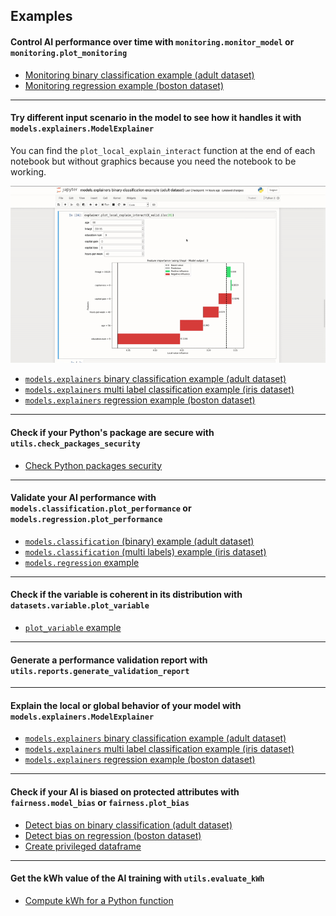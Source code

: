 Examples
--------

#### <span id='monitoring'>Control AI performance over time with `monitoring.monitor_model` or `monitoring.plot_monitoring`</h3>

- [Monitoring binary classification example (adult dataset)](monitoring_binary_classification_example_adult_dataset.ipynb)
- [Monitoring regression example (boston dataset)](monitoring_regression_example_boston_dataset.ipynb)

----

#### <span id='scenario'>Try different input scenario in the model to see how it handles it with `models.explainers.ModelExplainer`</span>

You can find the `plot_local_explain_interact` function at the end of each notebook but without graphics because you need the notebook to be working.

<div style="text-align:center;">
<img src='../images/explainer_interactive_plot.gif'>
</div>

- [`models.explainers` binary classification example (adult dataset)](models.explainers_binary_classification_example_adult_dataset.ipynb)
- [`models.explainers` multi label classification example (iris dataset)](models.explainers_multi_label_classification_example_iris_dataset.ipynb)
- [`models.explainers` regression example (boston dataset)](models.explainers_regression_example_boston_dataset_.ipynb)

----


#### <span id='check_packages_security'>Check if your Python's package are secure with `utils.check_packages_security`</span>

- [Check Python packages security](utils.check_packages_security_example.ipynb)

----

#### <span id='performance'>Validate your AI performance with `models.classification.plot_performance` or `models.regression.plot_performance`</span>

- [`models.classification` (binary) example (adult dataset)](models.classification_binary_example.ipynb)
- [`models.classification` (multi labels) example (iris dataset)](models.classification_multi_labels_example.ipynb)
- [`models.regression` example](models.regression_example.ipynb)

----

#### <span id='plot_variable'>Check if the variable is coherent in its distribution with `datasets.variable.plot_variable`</span>

- [`plot_variable` example](datasets.variable.plot_variable_example.ipynb)

----

#### <span id='reports'>Generate a performance validation report with `utils.reports.generate_validation_report`</span>

----

#### <span id='explainers'>Explain the local or global behavior of your model with `models.explainers.ModelExplainer`</span>

- [`models.explainers` binary classification example (adult dataset)](models.explainers_binary_classification_example_adult_dataset.ipynb)
- [`models.explainers` multi label classification example (iris dataset)](models.explainers_multi_label_classification_example_iris_dataset.ipynb)
- [`models.explainers` regression example (boston dataset)](models.explainers_regression_example_boston_dataset_.ipynb)

----

#### <span id='fairness'>Check if your AI is biased on protected attributes with `fairness.model_bias` or `fairness.plot_bias`</span>

- [Detect bias on binary classification (adult dataset)](fairness_detect_bias_on_binary_classification_adult_dataset.ipynb)
- [Detect bias on regression (boston dataset)](fairness_detect_bias_on_regression_boston_dataset.ipynb)
- [Create privileged dataframe](fairness.create_privilieged_df_example.ipynb)

----

#### <span id='evaluate_kWh'>Get the kWh value of the AI training with `utils.evaluate_kWh`</span>

- [Compute kWh for a Python function](utils.evaluate_kWh_example.ipynb)